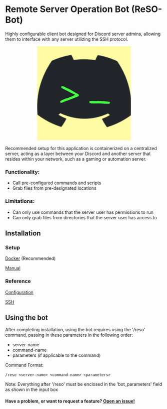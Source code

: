# Remote Server Operation Bot (ReSO-Bot)

Highly configurable client bot designed for Discord server admins, allowing them to interface with any server utilizing the SSH protocol.

<p align="center">
  <img src="https://raw.githubusercontent.com/EvinRWatson/ReSO-Bot/master/ReSO_Bot_Logo.png" width="300" height="300"/>
</p>

Recommended setup for this application is containerized on a centralized server, acting as a layer between your Discord and another server that resides within your network, such as a gaming or automation server.

### Functionality:
- Call pre-configured commands and scripts
- Grab files from pre-designated locations

### Limitations:
- Can only use commands that the server user has permissions to run
- Can only grab files from directories that the server user has access to

## Installation

### Setup 

[Docker](/Docs/Docker_Install.MD) (Recommended)

[Manual](/Docs/Manual_Install.MD)

### Reference

[Configuration](/Docs/Configuration.MD)

[SSH](/Docs/SSH_Setup.MD)

## Using the bot

After completing installation, using the bot requires using the '/reso' command, passing in these parameters in the following order:

- server-name
- command-name
- parameters (if applicable to the command)

Command Format:

    /reso <server-name> <command-name> <parameters>

Note: Everything after '/reso' must be enclosed in the 'bot_parameters' field as shown in the input box

#### Have a problem, or want to request a feature? [Open an issue!](https://github.com/EvinRWatson/ReSO-Bot/issues/new)